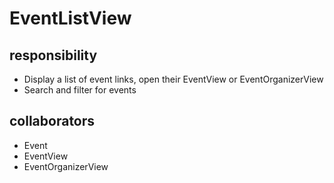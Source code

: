 # EventListView
## responsibility
- Display a list of event links, open their EventView or EventOrganizerView
- Search and filter for events
## collaborators
- Event
- EventView
- EventOrganizerView
